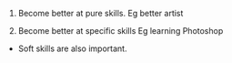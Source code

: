 1) Become better at pure skills. Eg better artist

2) Become better at specific skills Eg learning Photoshop

- Soft skills are also important.